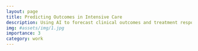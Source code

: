 ```yaml
---
layout: page
title: Predicting Outcomes in Intensive Care
description: Using AI to forecast clinical outcomes and treatment responses in patients with conditions, enhancing personalized care strategies.
img: #assets/img/1.jpg
importance: 3
category: work
---
```

